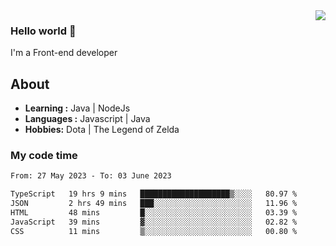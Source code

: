 <img align='right' src="https://github-readme-stats.vercel.app/api?username=jumodada&show_icons=true&theme=vue">

### Hello world 👋

I'm a Front-end developer 
    
## About
-  **Learning :** Java | NodeJs
-  **Languages :** Javascript | Java
-  **Hobbies:** Dota | The Legend of Zelda

### My code time

<!--START_SECTION:waka-->

```txt
From: 27 May 2023 - To: 03 June 2023

TypeScript   19 hrs 9 mins   ████████████████████▒░░░░   80.97 %
JSON         2 hrs 49 mins   ███░░░░░░░░░░░░░░░░░░░░░░   11.96 %
HTML         48 mins         █░░░░░░░░░░░░░░░░░░░░░░░░   03.39 %
JavaScript   39 mins         ▓░░░░░░░░░░░░░░░░░░░░░░░░   02.82 %
CSS          11 mins         ▒░░░░░░░░░░░░░░░░░░░░░░░░   00.80 %
```

<!--END_SECTION:waka-->
